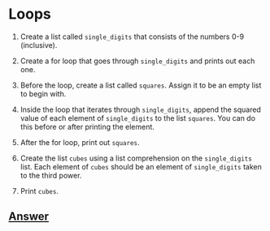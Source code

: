# Loops

1. Create a list called ```single_digits``` that consists of the numbers 0-9 (inclusive).

2. Create a for loop that goes through ```single_digits``` and prints out each one.

3. Before the loop, create a list called ```squares```. Assign it to be an empty list to begin with.

4. Inside the loop that iterates through ```single_digits```, append the squared value of each element of ```single_digits``` to the list ```squares```. You can do this before or after printing the element.

5. After the for loop, print out ```squares```.

6. Create the list ```cubes``` using a list comprehension on the ```single_digits``` list. Each element of ```cubes``` should be an element of ```single_digits``` taken to the third power.

7. Print ```cubes```.

## [Answer](answer.py)
